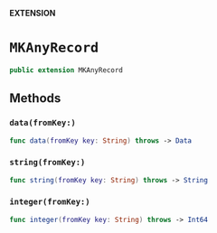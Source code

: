 **EXTENSION**

# `MKAnyRecord`
```swift
public extension MKAnyRecord
```

## Methods
### `data(fromKey:)`

```swift
func data(fromKey key: String) throws -> Data
```

### `string(fromKey:)`

```swift
func string(fromKey key: String) throws -> String
```

### `integer(fromKey:)`

```swift
func integer(fromKey key: String) throws -> Int64
```
